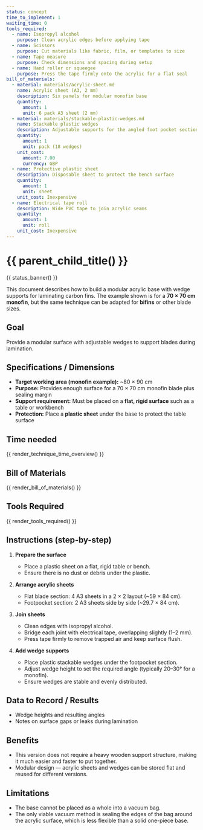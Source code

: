 ```yaml
---
status: concept
time_to_implement: 1
waiting_time: 0
tools_required:
  - name: Isopropyl alcohol
    purpose: Clean acrylic edges before applying tape
  - name: Scissors
    purpose: Cut materials like fabric, film, or templates to size
  - name: Tape measure
    purpose: Check dimensions and spacing during setup
  - name: Hand roller or squeegee
    purpose: Press the tape firmly onto the acrylic for a flat seal
bill_of_materials:
  - material: materials/acrylic-sheet.md
    name: Acrylic sheet (A3, 2 mm)
    description: Six panels for modular monofin base
    quantity:
      amount: 1
      unit: 6 pack A3 sheet (2 mm)
  - material: materials/stackable-plastic-wedges.md
    name: Stackable plastic wedges
    description: Adjustable supports for the angled foot pocket section
    quantity:
      amount: 1
      unit: pack (18 wedges)
    unit_cost:
      amount: 7.00
      currency: GBP
  - name: Protective plastic sheet
    description: Disposable sheet to protect the bench surface
    quantity:
      amount: 1
      unit: sheet
    unit_cost: Inexpensive
  - name: Electrical tape roll
    description: Wide PVC tape to join acrylic seams
    quantity:
      amount: 1
      unit: roll
    unit_cost: Inexpensive
---
```

# {{ parent_child_title() }}
{{ status_banner() }}

This document describes how to build a modular acrylic base with wedge supports for laminating carbon fins.
The example shown is for a **70 × 70 cm monofin**, but the same technique can be adapted for **bifins** or other blade sizes.

## Goal
Provide a modular surface with adjustable wedges to support blades during lamination.

## Specifications / Dimensions
- **Target working area (monofin example):** ~80 × 90 cm  
- **Purpose:** Provides enough surface for a 70 × 70 cm monofin blade plus sealing margin  
- **Support requirement:** Must be placed on a **flat, rigid surface** such as a table or workbench  
- **Protection:** Place a **plastic sheet** under the base to protect the table surface  

## Time needed

{{ render_technique_time_overview() }}

## Bill of Materials

{{ render_bill_of_materials() }}

## Tools Required
{{ render_tools_required() }}

## Instructions (step-by-step)
1. **Prepare the surface**  
     - Place a plastic sheet on a flat, rigid table or bench.  
     - Ensure there is no dust or debris under the plastic.  

2. **Arrange acrylic sheets**  
     - Flat blade section: 4 A3 sheets in a 2 × 2 layout (~59 × 84 cm).  
     - Footpocket section: 2 A3 sheets side by side (~29.7 × 84 cm).  

3. **Join sheets**  
     - Clean edges with isopropyl alcohol.  
     - Bridge each joint with electrical tape, overlapping slightly (1–2 mm).  
     - Press tape firmly to remove trapped air and keep surface flush.  

4. **Add wedge supports**  
     - Place plastic stackable wedges under the footpocket section.  
     - Adjust wedge height to set the required angle (typically 20–30° for a monofin).
     - Ensure wedges are stable and evenly distributed.  

## Data to Record / Results
- Wedge heights and resulting angles
- Notes on surface gaps or leaks during lamination

## Benefits
- This version does not require a heavy wooden support structure, making it much easier and faster to put together.
- Modular design — acrylic sheets and wedges can be stored flat and reused for different versions.

## Limitations
- The base cannot be placed as a whole into a vacuum bag.
- The only viable vacuum method is sealing the edges of the bag around the acrylic surface, which is less flexible than a solid one-piece base.
